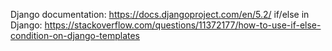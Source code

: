 Django documentation: https://docs.djangoproject.com/en/5.2/
if/else in Django: https://stackoverflow.com/questions/11372177/how-to-use-if-else-condition-on-django-templates
